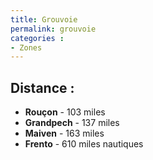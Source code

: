 ```yaml
---
title: Grouvoie
permalink: grouvoie
categories :
- Zones
---
```


## Distance :
- **Rouçon** - 103 miles
- **Grandpech** - 137 miles
- **Maiven** - 163 miles
- **Frento** - 610 miles nautiques
